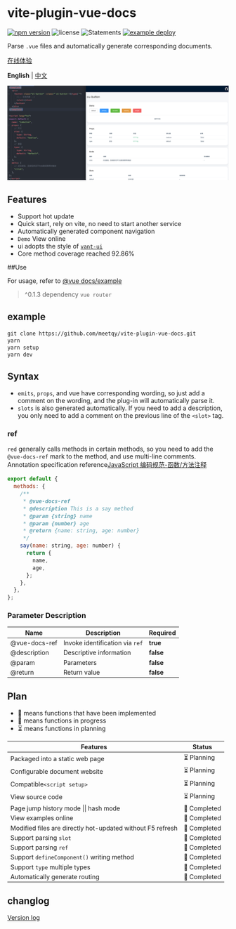 # vite-plugin-vue-docs

[![npm version](https://img.shields.io/npm/v/vite-plugin-vue-docs)](https://www.npmjs.com/package/vite-plugin-vue-docs)
![license](https://img.shields.io/npm/l/vite-plugin-vue-docs)
![Statements](https://img.shields.io/badge/statements-79.66%25-red.svg)
[![example deploy](https://github.com/meetqy/vite-plugin-vue-docs/actions/workflows/deploy.yml/badge.svg)](https://meetqy.github.io/vite-plugin-vue-docs/#/docs)

Parse `.vue` files and automatically generate corresponding documents.

<a href='https://meetqy.github.io/vite-plugin-vue-docs/#/docs' traget='__blank'>在线体验</a>

**English** | [中文](./README.md)

![preview](./preview.png)

## Features

- Support hot update
- Quick start, rely on vite, no need to start another service
- Automatically generated component navigation
- `Demo` View online
- ui adopts the style of <a href='https://youzan.github.io/vant-weapp/#/home'>`vant-ui`</a>
- Core method coverage reached 92.86%

##Use

For usage, refer to [@vue docs/example](./packages/example/README.md)

> ^0.1.3 dependency `vue router`

## example

```shell
git clone https://github.com/meetqy/vite-plugin-vue-docs.git
yarn
yarn setup
yarn dev
```

## Syntax

- `emits`, `props`, and vue have corresponding wording, so just add a comment on the wording, and the plug-in will automatically parse it.
- `slots` is also generated automatically. If you need to add a description, you only need to add a comment on the previous line of the `<slot>` tag.

### ref

`red` generally calls methods in certain methods, so you need to add the `@vue-docs-ref` mark to the method, and use multi-line comments.
Annotation specification reference[JavaScript 编码规范-函数/方法注释](http://itmyhome.com/js/han_6570_fang_fa_zhu_shi.html)

```js
export default {
  methods: {
    /**
     * @vue-docs-ref
     * @description This is a say method
     * @param {string} name
     * @param {number} age
     * @return {name: string, age: number}
     */
    say(name: string, age: number) {
      return {
        name,
        age,
      };
    },
  },
};
```

### Parameter Description

| Name          | Description                     | Required  |
| ------------- | ------------------------------- | --------- |
| @vue-docs-ref | Invoke identification via `ref` | **true**  |
| @description  | Descriptive information         | **false** |
| @param        | Parameters                      | **false** |
| @return       | Return value                    | **false** |

## Plan

- 🚀 means functions that have been implemented
- 👷 means functions in progress
- ⏳ means functions in planning

| Features                                                   | Status       |
| ---------------------------------------------------------- | ------------ |
| Packaged into a static web page                            | ⏳ Planning  |
| Configurable document website                              | ⏳ Planning  |
| Compatible`<script setup>`                                 | ⏳ Planning  |
| View source code                                           | ⏳ Planning  |
| Page jump history mode &#124;&#124; hash mode              | 🚀 Completed |
| View examples online                                       | 🚀 Completed |
| Modified files are directly hot-updated without F5 refresh | 🚀 Completed |
| Support parsing `slot`                                     | 🚀 Completed |
| Support parsing `ref`                                      | 🚀 Completed |
| Support `defineComponent()` writing method                 | 🚀 Completed |
| Support `type` multiple types                              | 🚀 Completed |
| Automatically generate routing                             | 🚀 Completed |

## changlog

[Version log](./CHANGELOG.md)
